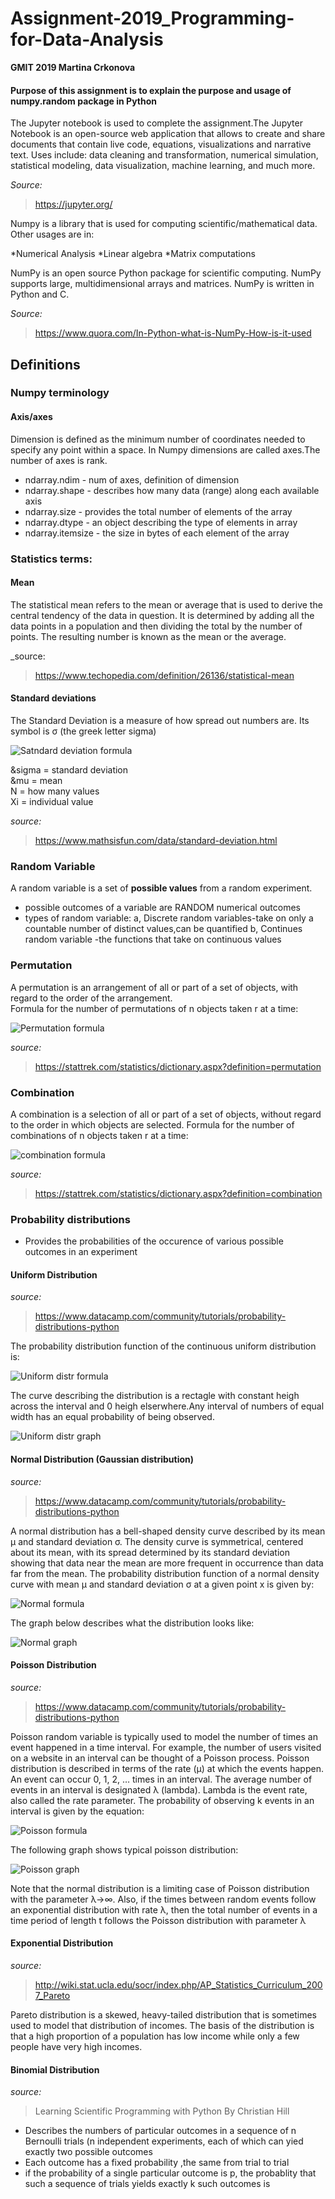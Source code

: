# Assignment-2019_Programming-for-Data-Analysis

__GMIT 2019
Martina Crkonova__

#### Purpose of this assignment is to explain the purpose and usage of numpy.random package in Python

The Jupyter notebook is used to complete the assignment.The Jupyter Notebook is an open-source web application that allows to create and share documents that contain live code, equations, visualizations and narrative text. Uses include: data cleaning and transformation, numerical simulation, statistical modeling, data visualization, machine learning, and much more.

_Source:_
>https://jupyter.org/

Numpy is a library that is used for computing scientific/mathematical data. Other usages are in:

*Numerical Analysis
*Linear algebra
*Matrix computations

NumPy is an open source Python package for scientific computing. NumPy supports large, multidimensional arrays and matrices. NumPy is written in Python and C.

_Source:_
>https://www.quora.com/In-Python-what-is-NumPy-How-is-it-used

## Definitions

### Numpy terminology

#### Axis/axes

Dimension is defined as the minimum number of coordinates needed to specify any point within a space. In Numpy dimensions are called axes.The number of axes is rank.

 * ndarray.ndim - num of axes, definition of dimension<br/>
 * ndarray.shape - describes how many data (range) along each available axis<br/>
 * ndarray.size - provides the total number of elements of the array<br/>
 * ndarray.dtype - an object describing the type of elements in array <br/>
 * ndarray.itemsize - the size in bytes of each element of the array<br/>
       
### Statistics terms:

#### Mean

The statistical mean refers to the mean or average that is used to derive the central tendency of the data in question. It is determined by adding all the data points in a population and then dividing the total by the number of points. The resulting number is known as the mean or the average.

_source:
>https://www.techopedia.com/definition/26136/statistical-mean


#### Standard deviations

The Standard Deviation is a measure of how spread out numbers are.
Its symbol is σ (the greek letter sigma)

![Satndard deviation formula](https://user-images.githubusercontent.com/47481671/68548931-3551b800-03ea-11ea-994a-5db24ba3e243.png)

&sigma = standard deviation<br/>
&mu = mean<br/>
N = how many values<br/>
Xi = individual value


_source:_
>https://www.mathsisfun.com/data/standard-deviation.html

### Random Variable

A random variable is a set of __possible values__ from a random experiment.

* possible outcomes of a variable are RANDOM numerical outcomes
* types of random variable:
a, Discrete random variables-take on only a countable number of distinct values,can be quantified
b, Continues random variable -the functions that take on continuous values



### Permutation

A permutation is an arrangement of all or part of a set of objects, with regard to the order of the arrangement.<br/>
Formula for the number of permutations of n objects taken r at a time:<br/>

![Permutation formula](https://user-images.githubusercontent.com/47481671/68549013-667eb800-03eb-11ea-9b73-2071018d6ccc.PNG)

_source:_
>https://stattrek.com/statistics/dictionary.aspx?definition=permutation

### Combination

A combination is a selection of all or part of a set of objects, without regard to the order in which objects are selected.
Formula for the number of combinations of n objects taken r at a time:<br/>

![combination formula](https://user-images.githubusercontent.com/47481671/68549022-88783a80-03eb-11ea-912d-d29f263af3aa.PNG)

_source:_
>https://stattrek.com/statistics/dictionary.aspx?definition=combination

### Probability distributions

* Provides the probabilities of the occurence of various possible outcomes in an experiment


#### Uniform Distribution

_source:_
>https://www.datacamp.com/community/tutorials/probability-distributions-python

The probability distribution function of the continuous uniform distribution is:

![Uniform distr formula](https://user-images.githubusercontent.com/47481671/68549132-ce81ce00-03ec-11ea-8d46-457cc847bd29.PNG)


The curve describing the distribution is a rectagle with constant heigh across the interval and 0 heigh elserwhere.Any interval of numbers of equal width has an equal probability of being observed.


![Uniform distr graph](https://user-images.githubusercontent.com/47481671/68549152-e8bbac00-03ec-11ea-8f21-171ba187c931.PNG)


#### Normal Distribution (Gaussian distribution)

_source:_
>https://www.datacamp.com/community/tutorials/probability-distributions-python

A normal distribution has a bell-shaped density curve described by its mean μ and standard deviation σ. The density curve is symmetrical, centered about its mean, with its spread determined by its standard deviation showing that data near the mean are more frequent in occurrence than data far from the mean. The probability distribution function of a normal density curve with mean μ and standard deviation σ at a given point x is given by:

![Normal formula](https://user-images.githubusercontent.com/47481671/68549112-8662ab80-03ec-11ea-9e5b-59c864a06d59.PNG)

The graph below describes what the distribution looks like:

![Normal graph](https://user-images.githubusercontent.com/47481671/68549117-9e3a2f80-03ec-11ea-82a9-e563639f2f52.PNG)

#### Poisson Distribution

_source:_
>https://www.datacamp.com/community/tutorials/probability-distributions-python

Poisson random variable is typically used to model the number of times an event happened in a time interval. For example, the number of users visited on a website in an interval can be thought of a Poisson process. Poisson distribution is described in terms of the rate (μ) at which the events happen. An event can occur 0, 1, 2, … times in an interval. The average number of events in an interval is designated λ (lambda). Lambda is the event rate, also called the rate parameter. The probability of observing k events in an interval is given by the equation:

![Poisson formula](https://user-images.githubusercontent.com/47481671/68549157-038e2080-03ed-11ea-8c2e-d81280c3bcb2.PNG)

The following graph shows typical poisson distribution:

![Poisson graph](https://user-images.githubusercontent.com/47481671/68549167-1b65a480-03ed-11ea-9725-6f781083f8c6.PNG)

Note that the normal distribution is a limiting case of Poisson distribution with the parameter λ→∞. Also, if the times between random events follow an exponential distribution with rate λ, then the total number of events in a time period of length t follows the Poisson distribution with parameter λ 
#### Exponential Distribution

_source:_
>http://wiki.stat.ucla.edu/socr/index.php/AP_Statistics_Curriculum_2007_Pareto

Pareto distribution is a skewed, heavy-tailed distribution that is sometimes used to model that distribution of incomes. The basis of the distribution is that a high proportion of a population has low income while only a few people have very high incomes.


#### Binomial Distribution

_source:_
>Learning Scientific Programming with Python By Christian Hill 

* Describes the numbers of particular outcomes in a sequence of n Bernoulli trials  (n independent experiments, each of which can yied exactly two possible outcomes 
* Each outcome has a fixed probability ,the same from trial to trial
* if the probability of a single particular outcome is p, the probablity that such a sequence of trials yields exactly k such outcomes is



